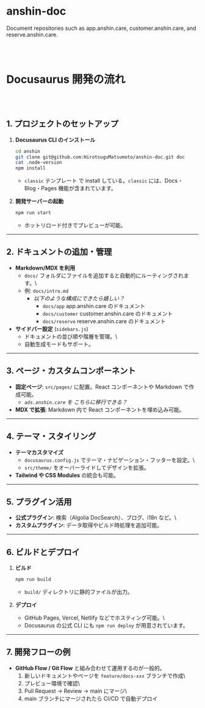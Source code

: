 # anshin-doc
Document repositories such as app.anshin.care, customer.anshin.care, and reserve.anshin.care.

<br >
<br >

# Docusaurus 開発の流れ

<br >
<br >

## 1. プロジェクトのセットアップ

1.  **Docusaurus CLI のインストール**

    ``` bash
    cd anshin
    git clone git@github.com:HirotsuguMatsumoto/anshin-doc.git doc 
    cat .node-version
    npm install
    ```

    -   `classic` テンプレート で install している。`classic` には、Docs・Blog・Pages
        機能が含まれています。

2.  **開発サーバーの起動**

    ``` bash
    npm run start
    ```

    -   ホットリロード付きでプレビューが可能。

------------------------------------------------------------------------

## 2. ドキュメントの追加・管理

-   **Markdown/MDX を利用**
    -   `docs/`
        フォルダにファイルを追加すると自動的にルーティングされます。\
    -   例: `docs/intro.md`
        - *以下のような構成にできたら嬉しい？*
            - `docs/app` app.anshin.care のドキュメント
            - `docs/customer` customer.anshin.care のドキュメント
            - `docs/reserve` reserve.anshin.care のドキュメント
-   **サイドバー設定** (`sidebars.js`)
    -   ドキュメントの並び順や階層を管理。\
    -   自動生成モードもサポート。

------------------------------------------------------------------------

## 3. ページ・カスタムコンポーネント

-   **固定ページ**: `src/pages/` に配置。React コンポーネントや Markdown で作成可能。
    - *`ads.anshin.care` を こちらに移行できる？*
-   **MDX で拡張**: Markdown 内で React コンポーネントを埋め込み可能。

------------------------------------------------------------------------

## 4. テーマ・スタイリング

-   **テーマカスタマイズ**
    -   `docusaurus.config.js`
        でテーマ・ナビゲーション・フッターを設定。\
    -   `src/theme/` をオーバーライドしてデザインを拡張。
-   **Tailwind や CSS Modules** の統合も可能。

------------------------------------------------------------------------

## 5. プラグイン活用

-   **公式プラグイン**: 検索（Algolia DocSearch）、ブログ、i18n など。\
-   **カスタムプラグイン**: データ取得やビルド時処理を追加可能。

------------------------------------------------------------------------

## 6. ビルドとデプロイ

1.  **ビルド**

    ``` bash
    npm run build
    ```

    -   `build/` ディレクトリに静的ファイルが出力。

2.  **デプロイ**

    -   GitHub Pages, Vercel, Netlify などでホスティング可能。\
    -   Docusaurus の公式 CLI にも `npm run deploy` が用意されています。

------------------------------------------------------------------------

## 7. 開発フローの例

-   **GitHub Flow / Git Flow** と組み合わせて運用するのが一般的。
    1.  新しいドキュメントやページを `feature/docs-xxx` ブランチで作成\
    2.  プレビュー環境で確認\
    3.  Pull Request → Review → main にマージ\
    4.  main ブランチにマージされたら CI/CD で自動デプロイ
